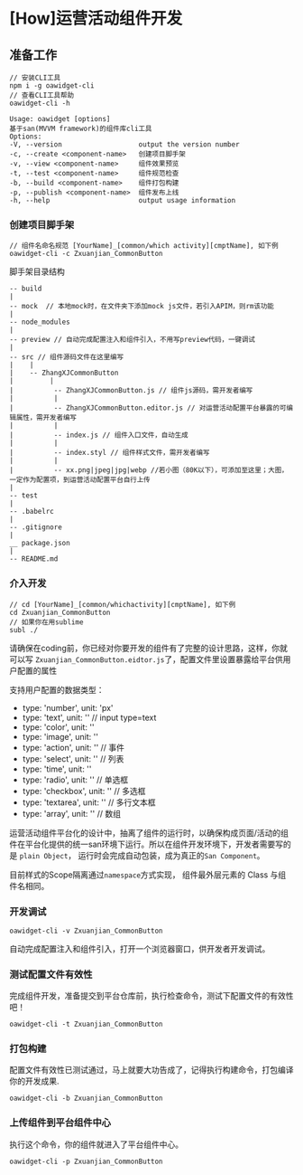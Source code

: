 # [How]运营活动组件开发

## 准备工作

```
// 安装CLI工具
npm i -g oawidget-cli
// 查看CLI工具帮助
oawidget-cli -h

Usage: oawidget [options]
基于san(MVVM framework)的组件库cli工具
Options:
-V, --version                   output the version number
-c, --create <component-name>   创建项目脚手架
-v, --view <component-name>     组件效果预览
-t, --test <component-name>     组件规范检查
-b, --build <component-name>    组件打包构建
-p, --publish <component-name>  组件发布上线
-h, --help                      output usage information
```

### 创建项目脚手架

```
// 组件名命名规范 [YourName]_[common/which activity][cmptName], 如下例
oawidget-cli -c Zxuanjian_CommonButton
```

脚手架目录结构

```
-- build
|
-- mock  // 本地mock时，在文件夹下添加mock js文件，若引入APIM，则rm该功能
|
-- node_modules
|
-- preview // 自动完成配置注入和组件引入，不用写preview代码，一键调试
|
-- src // 组件源码文件在这里编写
|    |
|    -- ZhangXJCommonButton
|         |
|          -- ZhangXJCommonButton.js // 组件js源码，需开发者编写
|          |
|          -- ZhangXJCommonButton.editor.js // 对运营活动配置平台暴露的可编辑属性，需开发者编写
|          |
|          -- index.js // 组件入口文件，自动生成
|          |
|          -- index.styl // 组件样式文件，需开发者编写
|          |
|          -- xx.png|jpeg|jpg|webp //若小图（80K以下），可添加至这里；大图，一定作为配置项，到运营活动配置平台自行上传
|
-- test
|
-- .babelrc
|
-- .gitignore
|
__ package.json
|
-- README.md
```

### 介入开发

```
// cd [YourName]_[common/whichactivity][cmptName], 如下例
cd Zxuanjian_CommonButton
// 如果你在用sublime
subl ./
```

请确保在coding前，你已经对你要开发的组件有了完整的设计思路，这样，你就可以写 `Zxuanjian_CommonButton.eidtor.js`了，配置文件里设置暴露给平台供用户配置的属性

支持用户配置的数据类型：

- type: 'number', unit: 'px'
- type: 'text', unit: '' // input type=text
- type: 'color', unit: ''
- type: 'image', unit: ''
- type: 'action', unit: '' // 事件
- type: 'select', unit: '' // 列表
- type: 'time', unit: ''
- type: 'radio', unit: '' // 单选框
- type: 'checkbox', unit: '' // 多选框
- type: 'textarea', unit: '' // 多行文本框
- type: 'array', unit: '' // 数组

运营活动组件平台化的设计中，抽离了组件的运行时，以确保构成页面/活动的组件在平台化提供的统一san环境下运行。所以在组件开发环境下，开发者需要写的是 `plain Object`， 运行时会完成自动包装，成为真正的`San Component`。

目前样式的Scope隔离通过`namespace`方式实现， 组件最外层元素的 Class 与组件名相同。

### 开发调试

```
oawidget-cli -v Zxuanjian_CommonButton
```

自动完成配置注入和组件引入，打开一个浏览器窗口，供开发者开发调试。


### 测试配置文件有效性

完成组件开发，准备提交到平台仓库前，执行检查命令，测试下配置文件的有效性吧！

```
oawidget-cli -t Zxuanjian_CommonButton
```

### 打包构建

配置文件有效性已测试通过，马上就要大功告成了，记得执行构建命令，打包编译你的开发成果.

```
oawidget-cli -b Zxuanjian_CommonButton
```

### 上传组件到平台组件中心

执行这个命令，你的组件就进入了平台组件中心。

```
oawidget-cli -p Zxuanjian_CommonButton
```
